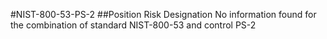 #NIST-800-53-PS-2
##Position Risk Designation
No information found for the combination of standard NIST-800-53 and control PS-2

